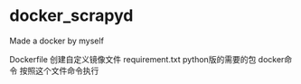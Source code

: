 # docker_scrapyd
Made a docker by myself

Dockerfile   创建自定义镜像文件
requirement.txt     python版的需要的包
docker命令      按照这个文件命令执行
